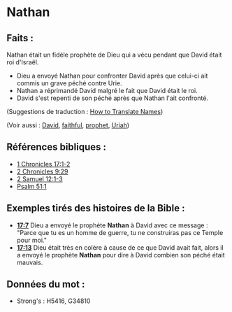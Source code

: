 # Nathan

## Faits :

Nathan était un fidèle prophète de Dieu qui a vécu pendant que David était roi d'Israël.

* Dieu a envoyé Nathan pour confronter David après que celui-ci ait commis un grave péché contre Urie.
* Nathan a réprimandé David malgré le fait que David était le roi.
* David s'est repenti de son péché après que Nathan l'ait confronté.

(Suggestions de traduction : [How to Translate Names](rc://en/ta/man/translate/translate-names))

(Voir aussi : [David](../names/david.md), [faithful](../kt/faithful.md), [prophet](../kt/prophet.md), [Uriah](../names/uriah.md))

## Références bibliques :

* [1 Chronicles 17:1-2](rc://en/tn/help/1ch/17/01)
* [2 Chronicles 9:29](rc://en/tn/help/2ch/09/29)
* [2 Samuel 12:1-3](rc://en/tn/help/2sa/12/01)
* [Psalm 51:1](rc://en/tn/help/psa/051/01)

## Exemples tirés des histoires de la Bible :

* __[17:7](rc://en/tn/help/obs/17/07)__ Dieu a envoyé le prophète __Nathan__ à David avec ce message : "Parce que tu es un homme de guerre, tu ne construiras pas ce Temple pour moi."
* __[17:13](rc://en/tn/help/obs/17/13)__ Dieu était très en colère à cause de ce que David avait fait, alors il a envoyé le prophète __Nathan__ pour dire à David combien son péché était mauvais.

## Données du mot :

* Strong's : H5416, G34810
